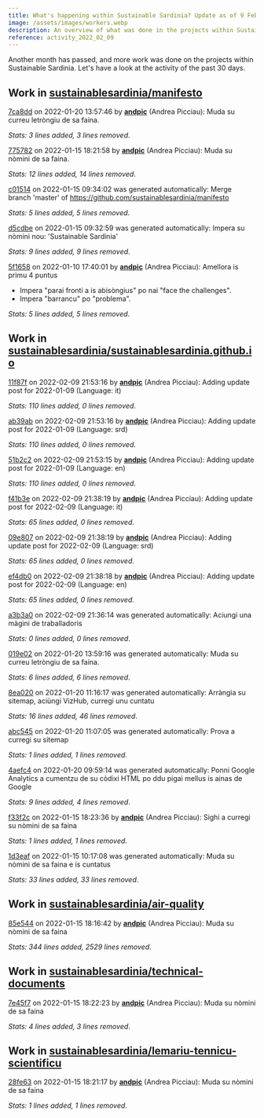 ```yaml
---
title: What's happening within Sustainable Sardinia? Update as of 9 February 2022
image: /assets/images/workers.webp
description: An overview of what was done in the projects within Sustainable Sardinia in the past month.
reference: activity_2022_02_09
---
```


Another month has passed, and more work was done on the projects within Sustainable Sardinia. Let's have a look at the activity of the past 30 days.

## Work in [sustainablesardinia/manifesto](https://github.com/sustainablesardinia/manifesto)

[7ca8dd](https://github.com/sustainablesardinia/manifesto/commit/7ca8ddbb3de18bfa65e0fd856bbc4cb96a0e2c27) on 2022-01-20 13:57:46 by **[andpic](https://github.com/andpic)** (Andrea Picciau): Muda su curreu letròngiu de sa faina.

_Stats: 3 lines added, 3 lines removed_.

[775782](https://github.com/sustainablesardinia/manifesto/commit/775782e6b7243979e6f60c1a641a3769b6e33805) on 2022-01-15 18:21:58 by **[andpic](https://github.com/andpic)** (Andrea Picciau): Muda su nòmini de sa faina.

_Stats: 12 lines added, 14 lines removed_.

[c01514](https://github.com/sustainablesardinia/manifesto/commit/c01514537916eeb8eea8158cac99fd82808a86d0) on 2022-01-15 09:34:02 was generated automatically: Merge branch 'master' of https://github.com/sustainablesardinia/manifesto

_Stats: 5 lines added, 5 lines removed_.

[d5cdbe](https://github.com/sustainablesardinia/manifesto/commit/d5cdbe6a9eaecab8223c41baa9ada7bb6e2bd3e2) on 2022-01-15 09:32:59 was generated automatically: Impera su nòmini nou: 'Sustainable Sardinia'

_Stats: 9 lines added, 9 lines removed_.

[5f1658](https://github.com/sustainablesardinia/manifesto/commit/5f1658a5d04e39fb169db9b9c8749e3fd3e02e7c) on 2022-01-10 17:40:01 by **[andpic](https://github.com/andpic)** (Andrea Picciau): Amellora is primu 4 puntus

* Impera "parai fronti a is abisòngius" po nai "face the challenges".
* Impera "barrancu" po "problema".

_Stats: 5 lines added, 5 lines removed_.

## Work in [sustainablesardinia/sustainablesardinia.github.io](https://github.com/sustainablesardinia/sustainablesardinia.github.io)

[11f87f](https://github.com/sustainablesardinia/sustainablesardinia.github.io/commit/11f87fce28e434698bf43984491ed357283fbf4d) on 2022-02-09 21:53:16 by **[andpic](https://github.com/andpic)** (Andrea Picciau): Adding update post for 2022-01-09 (Language: it)

_Stats: 110 lines added, 0 lines removed_.

[ab39ab](https://github.com/sustainablesardinia/sustainablesardinia.github.io/commit/ab39abe8275fd27450c827c01c87177c0c0cb728) on 2022-02-09 21:53:16 by **[andpic](https://github.com/andpic)** (Andrea Picciau): Adding update post for 2022-01-09 (Language: srd)

_Stats: 110 lines added, 0 lines removed_.

[51b2c2](https://github.com/sustainablesardinia/sustainablesardinia.github.io/commit/51b2c29459b32b86a659df9fb2af646742c43347) on 2022-02-09 21:53:15 by **[andpic](https://github.com/andpic)** (Andrea Picciau): Adding update post for 2022-01-09 (Language: en)

_Stats: 110 lines added, 0 lines removed_.

[f41b3e](https://github.com/sustainablesardinia/sustainablesardinia.github.io/commit/f41b3ed707e9c90a0d705e9a6853f5aba58a0d42) on 2022-02-09 21:38:19 by **[andpic](https://github.com/andpic)** (Andrea Picciau): Adding update post for 2022-02-09 (Language: it)

_Stats: 65 lines added, 0 lines removed_.

[09e807](https://github.com/sustainablesardinia/sustainablesardinia.github.io/commit/09e807b5858a222ac866130c020130a19ae8bf43) on 2022-02-09 21:38:19 by **[andpic](https://github.com/andpic)** (Andrea Picciau): Adding update post for 2022-02-09 (Language: srd)

_Stats: 65 lines added, 0 lines removed_.

[ef4db0](https://github.com/sustainablesardinia/sustainablesardinia.github.io/commit/ef4db07a0637ce4d01124a8ba33008331853275f) on 2022-02-09 21:38:18 by **[andpic](https://github.com/andpic)** (Andrea Picciau): Adding update post for 2022-02-09 (Language: en)

_Stats: 65 lines added, 0 lines removed_.

[a3b3a0](https://github.com/sustainablesardinia/sustainablesardinia.github.io/commit/a3b3a0aa165dc8ba825b92dccfcd1d680dd8442e) on 2022-02-09 21:36:14 was generated automatically: Aciungi una màgini de traballadoris

_Stats: 0 lines added, 0 lines removed_.

[019e02](https://github.com/sustainablesardinia/sustainablesardinia.github.io/commit/019e02918a810c6f0077128e9bbbd1c9c80b691c) on 2022-01-20 13:59:16 was generated automatically: Muda su curreu letròngiu de sa faina.

_Stats: 6 lines added, 6 lines removed_.

[8ea020](https://github.com/sustainablesardinia/sustainablesardinia.github.io/commit/8ea020ef15ab3b6789549710ba8ce6fcaa18a345) on 2022-01-20 11:16:17 was generated automatically: Arràngia su sitemap, aciùngi VizHub, curregi unu cuntatu

_Stats: 16 lines added, 46 lines removed_.

[abc545](https://github.com/sustainablesardinia/sustainablesardinia.github.io/commit/abc545e3aad31909024465936398cf9be4a9bb37) on 2022-01-20 11:07:05 was generated automatically: Prova a curregi su sitemap

_Stats: 1 lines added, 1 lines removed_.

[4aefc4](https://github.com/sustainablesardinia/sustainablesardinia.github.io/commit/4aefc4d1226b46d584b4c0235a23ee42727c6024) on 2022-01-20 09:59:14 was generated automatically: Ponni Google Analytics a cumentzu de su còdixi HTML po ddu pigai mellus is ainas de Google

_Stats: 9 lines added, 4 lines removed_.

[f33f2c](https://github.com/sustainablesardinia/sustainablesardinia.github.io/commit/f33f2c5b706c917843d6b7ac8de12408311b736c) on 2022-01-15 18:23:36 by **[andpic](https://github.com/andpic)** (Andrea Picciau): Sighi a curregi su nòmini de sa faina

_Stats: 1 lines added, 1 lines removed_.

[1d3eaf](https://github.com/sustainablesardinia/sustainablesardinia.github.io/commit/1d3eaf5ef3bf05b459337df292ba8647d59a8a8d) on 2022-01-15 10:17:08 was generated automatically: Muda su nòmini de sa faina e is cuntatus

_Stats: 33 lines added, 33 lines removed_.

## Work in [sustainablesardinia/air-quality](https://github.com/sustainablesardinia/air-quality)

[85e544](https://github.com/sustainablesardinia/air-quality/commit/85e54404404ee3f35c9a6d6145077eecb4e3b4cf) on 2022-01-15 18:16:42 by **[andpic](https://github.com/andpic)** (Andrea Picciau): Muda su nòmini de sa faina

_Stats: 344 lines added, 2529 lines removed_.

## Work in [sustainablesardinia/technical-documents](https://github.com/sustainablesardinia/technical-documents)

[7e45f7](https://github.com/sustainablesardinia/technical-documents/commit/7e45f72c6c5c30111fb267a9a0436681c96bdc44) on 2022-01-15 18:22:23 by **[andpic](https://github.com/andpic)** (Andrea Picciau): Muda su nòmini de sa faina

_Stats: 4 lines added, 3 lines removed_.

## Work in [sustainablesardinia/lemariu-tennicu-scientificu](https://github.com/sustainablesardinia/lemariu-tennicu-scientificu)

[28fe63](https://github.com/sustainablesardinia/lemariu-tennicu-scientificu/commit/28fe6317b26fd4aa5c275c7fa30926de59b09f57) on 2022-01-15 18:21:17 by **[andpic](https://github.com/andpic)** (Andrea Picciau): Muda su nòmini de sa faina

_Stats: 1 lines added, 1 lines removed_.